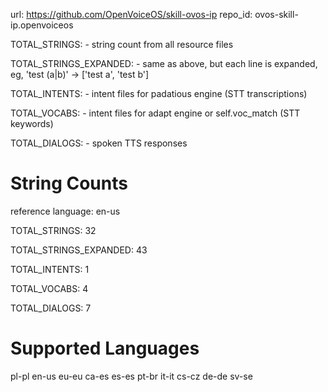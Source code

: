 
url: https://github.com/OpenVoiceOS/skill-ovos-ip
repo_id: ovos-skill-ip.openvoiceos

TOTAL_STRINGS:  - string count from all resource files

TOTAL_STRINGS_EXPANDED: - same as above, but each line is expanded, eg, 'test (a|b)' -> ['test a', 'test b']

TOTAL_INTENTS: - intent files for padatious engine (STT transcriptions)

TOTAL_VOCABS: - intent files for adapt engine or self.voc_match (STT keywords)

TOTAL_DIALOGS: - spoken TTS responses


# String Counts

reference language: en-us

TOTAL_STRINGS: 32  

TOTAL_STRINGS_EXPANDED: 43  

TOTAL_INTENTS: 1  

TOTAL_VOCABS: 4  

TOTAL_DIALOGS: 7  

# Supported Languages

pl-pl
en-us
eu-eu
ca-es
es-es
pt-br
it-it
cs-cz
de-de
sv-se
